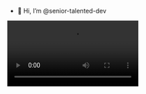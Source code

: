 - 👋 Hi, I’m @senior-talented-dev

<video  alt="banner" src="[[https://authjs.dev/img/logo/logo-sm.png]()](https://cdn.gempad.app/78-1713115237023-Untitled.mp4)" />
